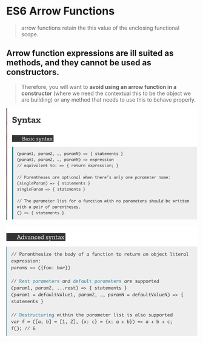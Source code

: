 # ES6 Arrow Functions

> arrow functions retain the this value of the enclosing functional scope. 

 ## Arrow function expressions are ill suited as methods, and they cannot be used as constructors.

> Therefore, you will want to **avoid using an arrow function in a constructor** (where we need the contextual this to be the object we are building) or any method that needs to use this to behave properly.

![basic-syntax-arrow-funct](img/basic-syntax-arrow-funct.png)

![advanced-syntax-arrow-funct](img/advanced-syntax-arrow-funct.png)